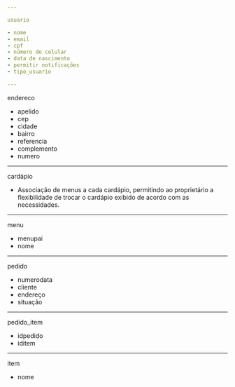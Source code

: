 ```yaml
---

usuario

- nome
- email
- cpf
- número de celular
- data de nascimento
- permitir notificações
- tipo_usuario

---
```


endereco

- apelido
- cep
- cidade
- bairro
- referencia
- complemento
- numero

---

cardápio

- Associação de menus a cada cardápio, permitindo ao proprietário a flexibilidade de trocar o cardápio exibido de acordo com as necessidades.

---

menu

- menupai
- nome

---

pedido

- numerodata
- cliente
- endereço
- situação

---

pedido_item

- idpedido
- iditem

---

item

- nome
